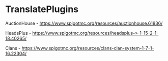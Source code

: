 # TranslatePlugins

AuctionHouse - https://www.spigotmc.org/resources/auctionhouse.61836/

HeadsPlus - https://www.spigotmc.org/resources/headsplus-»-1-15-2-1-18.40265/

Clans - https://www.spigotmc.org/resources/clans-clan-system-1-7-1-16.22304/

